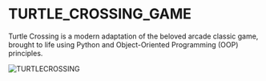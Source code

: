 # TURTLE_CROSSING_GAME
Turtle Crossing is a modern adaptation of the beloved arcade classic game, brought to life using Python and Object-Oriented Programming (OOP) principles. 


![TURTLECROSSING](https://github.com/IfeoluwaShode/TURTLE_CROSSING_GAME/assets/98936316/f146188b-bab1-494e-98ce-16cd22b941fc)
